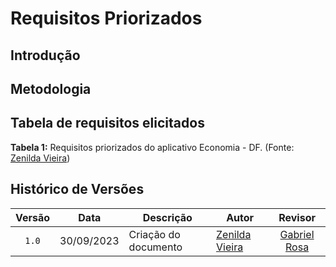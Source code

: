 # Requisitos Priorizados

## Introdução


## Metodologia




## Tabela de requisitos elicitados


**Tabela 1:** Requisitos priorizados do aplicativo Economia - DF. (Fonte: [Zenilda Vieira](https://github.com/zenildavieira))


## Histórico de Versões
|Versão|Data|Descrição|Autor|Revisor|
|:----:|----|---------|-----|:-------:|
|`1.0`|30/09/2023|Criação do documento|[Zenilda Vieira](https://github.com/zenildavieira)|[Gabriel Rosa](https://github.com/gabrielrosa09)|




